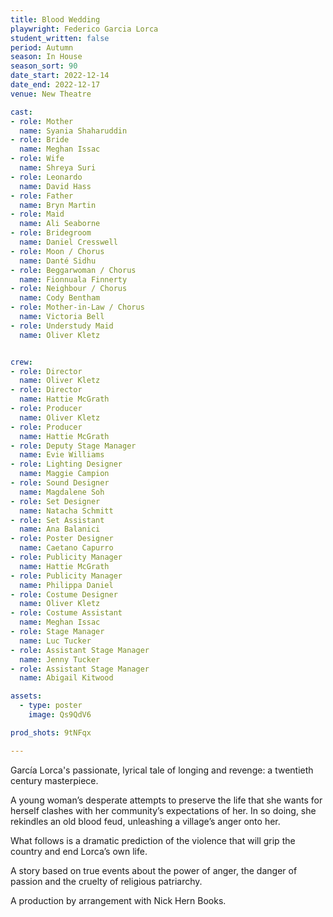 ```yaml
---
title: Blood Wedding
playwright: Federico Garcia Lorca
student_written: false
period: Autumn
season: In House
season_sort: 90
date_start: 2022-12-14
date_end: 2022-12-17
venue: New Theatre

cast:
- role: Mother
  name: Syania Shaharuddin
- role: Bride
  name: Meghan Issac
- role: Wife
  name: Shreya Suri
- role: Leonardo
  name: David Hass
- role: Father
  name: Bryn Martin
- role: Maid
  name: Ali Seaborne
- role: Bridegroom
  name: Daniel Cresswell
- role: Moon / Chorus
  name: Danté Sidhu
- role: Beggarwoman / Chorus
  name: Fionnuala Finnerty
- role: Neighbour / Chorus
  name: Cody Bentham
- role: Mother-in-Law / Chorus
  name: Victoria Bell
- role: Understudy Maid
  name: Oliver Kletz


crew: 
- role: Director
  name: Oliver Kletz
- role: Director 
  name: Hattie McGrath
- role: Producer
  name: Oliver Kletz
- role: Producer
  name: Hattie McGrath
- role: Deputy Stage Manager 
  name: Evie Williams
- role: Lighting Designer 
  name: Maggie Campion
- role: Sound Designer 
  name: Magdalene Soh
- role: Set Designer 
  name: Natacha Schmitt
- role: Set Assistant
  name: Ana Balanici
- role: Poster Designer 
  name: Caetano Capurro
- role: Publicity Manager
  name: Hattie McGrath
- role: Publicity Manager
  name: Philippa Daniel 
- role: Costume Designer 
  name: Oliver Kletz
- role: Costume Assistant
  name: Meghan Issac
- role: Stage Manager 
  name: Luc Tucker
- role: Assistant Stage Manager
  name: Jenny Tucker
- role: Assistant Stage Manager
  name: Abigail Kitwood

assets:
  - type: poster
    image: Qs9QdV6

prod_shots: 9tNFqx

---
```


García Lorca's passionate, lyrical tale of longing and revenge: a twentieth century masterpiece.

A young woman’s desperate attempts to preserve the life that she wants for herself clashes with her community’s expectations of her. In so doing, she rekindles an old blood feud, unleashing a village’s anger onto her. 

What follows is a dramatic prediction of the violence that will grip the country and end Lorca’s own life.

A story based on true events about the power of anger, the danger of passion and the cruelty of religious patriarchy.

A production by arrangement with Nick Hern Books.

